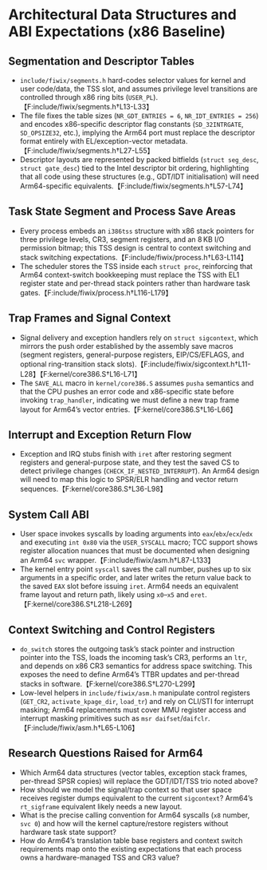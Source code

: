 # Architectural Data Structures and ABI Expectations (x86 Baseline)

## Segmentation and Descriptor Tables
- `include/fiwix/segments.h` hard-codes selector values for kernel and user code/data, the TSS slot, and assumes privilege level transitions are controlled through x86 ring bits (`USER_PL`).【F:include/fiwix/segments.h†L13-L33】
- The file fixes the table sizes (`NR_GDT_ENTRIES = 6`, `NR_IDT_ENTRIES = 256`) and encodes x86-specific descriptor flag constants (`SD_32INTRGATE`, `SD_OPSIZE32`, etc.), implying the Arm64 port must replace the descriptor format entirely with EL/exception-vector metadata.【F:include/fiwix/segments.h†L27-L55】
- Descriptor layouts are represented by packed bitfields (`struct seg_desc`, `struct gate_desc`) tied to the Intel descriptor bit ordering, highlighting that all code using these structures (e.g., GDT/IDT initialisation) will need Arm64-specific equivalents.【F:include/fiwix/segments.h†L57-L74】

## Task State Segment and Process Save Areas
- Every process embeds an `i386tss` structure with x86 stack pointers for three privilege levels, CR3, segment registers, and an 8 KB I/O permission bitmap; this TSS design is central to context switching and stack switching expectations.【F:include/fiwix/process.h†L63-L114】
- The scheduler stores the TSS inside each `struct proc`, reinforcing that Arm64 context-switch bookkeeping must replace the TSS with EL1 register state and per-thread stack pointers rather than hardware task gates.【F:include/fiwix/process.h†L116-L179】

## Trap Frames and Signal Context
- Signal delivery and exception handlers rely on `struct sigcontext`, which mirrors the push order established by the assembly save macros (segment registers, general-purpose registers, EIP/CS/EFLAGS, and optional ring-transition stack slots).【F:include/fiwix/sigcontext.h†L11-L28】【F:kernel/core386.S†L16-L71】
- The `SAVE_ALL` macro in `kernel/core386.S` assumes `pusha` semantics and that the CPU pushes an error code and x86-specific state before invoking `trap_handler`, indicating we must define a new trap frame layout for Arm64’s vector entries.【F:kernel/core386.S†L16-L66】

## Interrupt and Exception Return Flow
- Exception and IRQ stubs finish with `iret` after restoring segment registers and general-purpose state, and they test the saved CS to detect privilege changes (`CHECK_IF_NESTED_INTERRUPT`). An Arm64 design will need to map this logic to SPSR/ELR handling and vector return sequences.【F:kernel/core386.S†L36-L98】

## System Call ABI
- User space invokes syscalls by loading arguments into `eax`/`ebx`/`ecx`/`edx` and executing `int 0x80` via the `USER_SYSCALL` macro; TCC support shows register allocation nuances that must be documented when designing an Arm64 `svc` wrapper.【F:include/fiwix/asm.h†L87-L133】
- The kernel entry point `syscall` saves the call number, pushes up to six arguments in a specific order, and later writes the return value back to the saved `EAX` slot before issuing `iret`. Arm64 needs an equivalent frame layout and return path, likely using `x0`–`x5` and `eret`.【F:kernel/core386.S†L218-L269】

## Context Switching and Control Registers
- `do_switch` stores the outgoing task’s stack pointer and instruction pointer into the TSS, loads the incoming task’s CR3, performs an `ltr`, and depends on x86 CR3 semantics for address space switching. This exposes the need to define Arm64’s TTBR updates and per-thread stacks in software.【F:kernel/core386.S†L270-L299】
- Low-level helpers in `include/fiwix/asm.h` manipulate control registers (`GET_CR2`, `activate_kpage_dir`, `load_tr`) and rely on CLI/STI for interrupt masking; Arm64 replacements must cover MMU register access and interrupt masking primitives such as `msr daifset`/`daifclr`.【F:include/fiwix/asm.h†L65-L106】

## Research Questions Raised for Arm64
- Which Arm64 data structures (vector tables, exception stack frames, per-thread SPSR copies) will replace the GDT/IDT/TSS trio noted above?
- How should we model the signal/trap context so that user space receives register dumps equivalent to the current `sigcontext`? Arm64’s `rt_sigframe` equivalent likely needs a new layout.
- What is the precise calling convention for Arm64 syscalls (`x8` number, `svc 0`) and how will the kernel capture/restore registers without hardware task state support?
- How do Arm64’s translation table base registers and context switch requirements map onto the existing expectations that each process owns a hardware-managed TSS and CR3 value?

